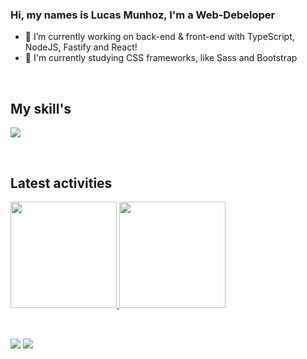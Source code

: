 ### Hi, my names is Lucas Munhoz, I'm a Web-Debeloper
- 🔭 I’m currently working on back-end & front-end with TypeScript, NodeJS, Fastify and React!
- 🌱 I'm currently studying CSS frameworks, like Sass and Bootstrap

<br />
<h2>My skill's</h2>
<p>
  <a href="https://skillicons.dev">
    <img src="https://skillicons.dev/icons?i=react,ts,js,nodejs,html,css,java,python" />
  </a>
</p>

<br />
<h2>Latest activities</h2>
<div>
  <a href="https://github.com/munhoz2k">
  <img height="170em" src="https://github-readme-stats.vercel.app/api?username=munhoz2k&show_icons=true&theme=dark&include_all_commits=true&count_private=true"/>
  <img height="170em" src="https://github-readme-stats.vercel.app/api/top-langs/?username=munhoz2k&layout=compact&langs_count=7&theme=dark"/>
</div>

<br />
<h2></h2>
<div> 
  <a href = "mailto:lucasmunhozarruda@gmail.com"><img src="https://img.shields.io/badge/-Gmail-%23333?style=for-the-badge&logo=gmail&logoColor=white" target="_blank"></a>
  <a href="https://www.linkedin.com/in/lucas-munhoz-b946131a5/" target="_blank"><img src="https://img.shields.io/badge/-LinkedIn-%230077B5?style=for-the-badge&logo=linkedin&logoColor=white" target="_blank"></a> 
</div>
